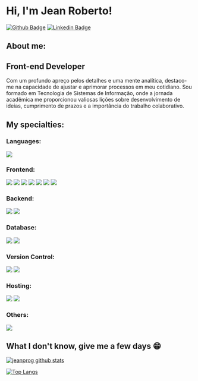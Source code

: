 # Hi, I'm Jean Roberto!

[![Github Badge](https://img.shields.io/badge/-Github-000?style=flat-square&logo=Github&logoColor=white&link=https://github.com/jeanprog)](https://github.com/jeanprog)
[![Linkedin Badge](https://img.shields.io/badge/-LinkedIn-blue?style=flat-square&logo=Linkedin&logoColor=white&link=https://www.linkedin.com/in/jean-roberto-184766203/)](https://www.linkedin.com/in/jean-roberto-184766203/)

## About me:

## Front-end Developer
Com um profundo apreço pelos detalhes e uma mente analítica, destaco-me na capacidade de ajustar e aprimorar processos em meu cotidiano. Sou formado em Tecnologia de Sistemas de Informação, onde a jornada acadêmica me proporcionou valiosas lições sobre desenvolvimento de ideias, cumprimento de prazos e a importância do trabalho colaborativo.

## My specialties:

### Languages: 
<img src="https://img.shields.io/badge/javascript%20-%23323330.svg?&style=for-the-badge&logo=javascript&logoColor=%23F7DF1E"/>

### Frontend: 
<img src="https://img.shields.io/badge/HTML5-E34F26?style=for-the-badge&logo=html5&logoColor=white"/> 
<img src="https://img.shields.io/badge/css3%20-%231572B6.svg?&style=for-the-badge&logo=css3&logoColor=white"/> 
<img src="https://img.shields.io/badge/Vue.js-35495E?style=for-the-badge&logo=vuedotjs&logoColor=4FC08D"/> 
<img src="https://img.shields.io/badge/Bootstrap-563D7C?style=for-the-badge&logo=bootstrap&logoColor=whit"/> 
<img src="https://img.shields.io/badge/Adobe%20Photoshop-31A8FF?style=for-the-badge&logo=Adobe%20Photoshop&logoColor=black"/> 
<img src="https://img.shields.io/badge/Angular-DD0031?style=for-the-badge&logo=angular&logoColor=white"/>
<img src="https://img.shields.io/badge/React-61DAFB?style=for-the-badge&logo=react&logoColor=black"/>

### Backend: 
<img src="https://img.shields.io/badge/node.js%20-%2343853D.svg?&style=for-the-badge&logo=node.js&logoColor=white"/> 
<img src="https://img.shields.io/badge/firebase-ffca28?style=for-the-badge&logo=firebase&logoColor=black"/> 

### Database: 
<img src="https://img.shields.io/badge/MySQL-005C84?style=for-the-badge&logo=mysql&logoColor=white"/> 
<img src="https://img.shields.io/badge/firebase-ffca28?style=for-the-badge&logo=firebase&logoColor=black"/>  

### Version Control: 
<img src="https://img.shields.io/badge/git%20-F05032.svg?&style=for-the-badge&logo=git&logoColor=white"/> 
<img src="https://img.shields.io/badge/github%20-%23121011.svg?&style=for-the-badge&logo=github&logoColor=white"/>

### Hosting: 
<img src="https://img.shields.io/badge/vercel%20-%23000000.svg?&style=for-the-badge&logo=vercel&logoColor=white"/> 
<img src="https://img.shields.io/badge/firebase-ffca28?style=for-the-badge&logo=firebase&logoColor=black"/> 

### Others: 
<img src="https://img.shields.io/badge/Font_Awesome-339AF0?style=for-the-badge&logo=fontawesome&logoColor=white"/>

## What I don't know, give me a few days 😁

[![jeanprog github stats](https://github-readme-stats.vercel.app/api?username=jeanprog&show_icons=true&title_color=fff&icon_color=37aaff&text_color=f8f8f2&bg_color=171c24&count_private=true)](https://github.com/jeanprog)

[![Top Langs](https://github-readme-stats.vercel.app/api/top-langs/?username=jeanprog&layout=compact&title_color=fff&text_color=f8f8f2&hide=java&bg_color=171c24)](https://github.com/jeanprog)


